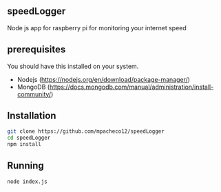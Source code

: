 ## speedLogger
Node js app for raspberry pi for monitoring your internet speed

## prerequisites
You should have this installed on your system.
* Nodejs (https://nodejs.org/en/download/package-manager/)
* MongoDB (https://docs.mongodb.com/manual/administration/install-community/)


## Installation
```bash
git clone https://github.com/mpacheco12/speedLogger
cd speedLogger
npm install
```

## Running
```bash
node index.js
```

